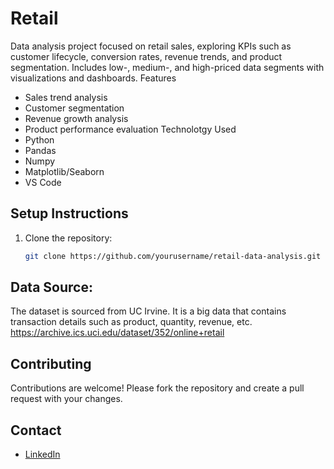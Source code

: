 # Retail
Data analysis project focused on retail sales, exploring KPIs such as customer lifecycle, conversion rates, revenue trends, and product segmentation. Includes low-, medium-, and high-priced data segments with visualizations and dashboards.
Features
- Sales trend analysis
- Customer segmentation
- Revenue growth analysis
- Product performance evaluation
Technolotgy Used
- Python
- Pandas
- Numpy
- Matplotlib/Seaborn
- VS Code
## Setup Instructions
1. Clone the repository:
   ```bash
   git clone https://github.com/yourusername/retail-data-analysis.git
## Data Source: 
The dataset is sourced from UC Irvine. It is a big data that contains transaction details such as product, quantity, revenue, etc.
https://archive.ics.uci.edu/dataset/352/online+retail
## Contributing
Contributions are welcome! Please fork the repository and create a pull request with your changes.
## Contact
- [LinkedIn]([https://www.linkedinourprofile.com/in/y](https://www.linkedin.com/in/zaheera-hanif-492455286/))
